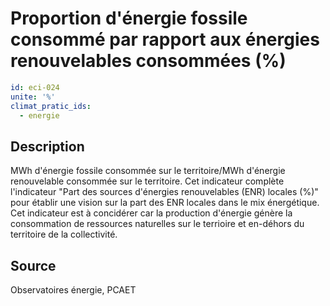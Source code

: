 # Proportion d'énergie fossile consommé par rapport aux énergies renouvelables consommées (%)
```yaml
id: eci-024
unite: '%'
climat_pratic_ids:
  - energie
```
## Description
MWh d'énergie fossile consommée sur le territoire/MWh d'énergie renouvelable consommée sur le territoire.
Cet indicateur complète l'indicateur "Part des sources d'énergies renouvelables (ENR) locales (%)" pour établir une vision sur la part des ENR locales dans le mix énergétique.
Cet indicateur est à concidérer car la production d'énergie génère la consommation de ressources naturelles sur le terrioire et en-déhors du territoire de la collectivité.

## Source
Observatoires énergie, PCAET

